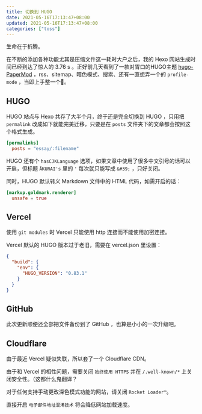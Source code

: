 ```yaml
---
title: 切换到 HUGO
date: 2021-05-16T17:13:47+08:00
updated: 2021-05-16T17:13:47+08:00
categories: ["toss"]
---
```


生命在于折腾。<!--more-->

在不断的添加各种功能尤其是压缩文件这一耗时大户之后，我的 Hexo 网站生成时间已经到达了惊人的 3.76 s 。正好前几天看到了一款对胃口的HUGO主题 [hugo-PaperMod](https://github.com/adityatelange/hugo-PaperMod) ，rss、sitemap、暗色模式、搜索、还有一直想弄一个的 `profile-mode` ，当即上手整一个:tada:。

## HUGO

HUGO 站点与 Hexo 共存了大半个月，终于还是完全切换到 HUGO ，只用把 `permalink` 改成如下就能完美迁移，只要是在 `posts` 文件夹下的文章都会按照这个格式生成。

```toml
[permalinks]
  posts = "essay/:filename"
```

HUGO 还有个 `hasCJKLanguage` 选项，如果文章中使用了很多中文引号的话可以开启，但标题 `ĀKURAI's` 里的 `'` 每次就只能写成 `&#39;` ，只好关闭。

同时，HUGO 默认转义 Markdown 文件中的 HTML 代码，如需开启的话：

```toml
[markup.goldmark.renderer]
  unsafe = true
```

## Vercel

使用 `git modules` 时 Vercel 只能使用 http 连接而不能使用加密连接。

Vercel 默认的 HUGO 版本过于老旧，需要在 vercel.json 里设置：

```json
{
  "build": {
    "env": {
      "HUGO_VERSION": "0.83.1"
    }
  }
}
```

## GitHub

此次更新顺便还全部把文件备份到了 GitHub ，也算是小小的一次升级吧。

## Cloudflare

由于最近 Vercel 疑似失联，所以套了一个 Cloudflare CDN。

由于和 Vercel 的相性问题，需要关闭 `始终使用 HTTPS` 并在  `/.well-known/*` 上关闭安全性。（这都什么鬼翻译？

对于任何支持手动更改深色模式功能的网站，请关闭 `Rocket Loader™`。

直接开启 `电子邮件地址混淆技术` 将会降低网站加载速度。